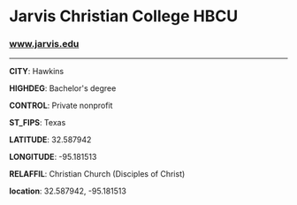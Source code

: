 # Jarvis Christian College HBCU
### www.jarvis.edu
---
**CITY**: Hawkins

**HIGHDEG**: Bachelor's degree

**CONTROL**: Private nonprofit

**ST_FIPS**: Texas

**LATITUDE**: 32.587942

**LONGITUDE**: -95.181513

**RELAFFIL**: Christian Church (Disciples of Christ)

**location**: 32.587942, -95.181513